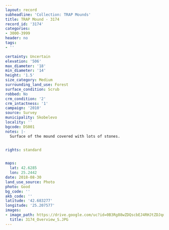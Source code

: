 ```yaml
---
layout: record
subheadline: 'Collection: TRAP Mounds'
title: TRAP Mound - 3174
record_id: '3174'
categories:
- 3000-3999
header: no
tags:
- ''

certainty: Uncertain
elevation: '506'
max_diameter: '18'
min_diameter: '14'
height: '1.5'
size_category: Medium
surrounding_land_use: Forest
surface_condition: Scrub
robbed: No
crm_condition: '2'
crm_intactness: '1'
campaign: '2010'
source: Survey
municipality: Skobelevo
locality: ''
bgcode: DS001
notes: |-
  Surface of the mound covered with lots of stones.


rights: standard


maps:
  lat: 42.6285
  lon: 25.2442
date: 2018-08-30
land_use_source: Photo
photo: Good
bg_code: ''
akb_code: ''
latitude: '42.683277'
longitude: '25.207577'
images:
- image_path: https://drive.google.com/uc?id=0B3Rg88wZDQscbEJ4RHJtZDJqd0E
  title: 3174_Overview_S.JPG
---
```

